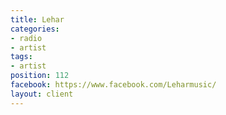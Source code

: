 ```yaml
---
title: Lehar
categories:
- radio
- artist
tags:
- artist
position: 112
facebook: https://www.facebook.com/Leharmusic/
layout: client
---
```


